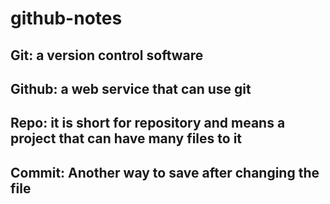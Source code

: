 # github-notes
## Git: a version control software
## Github: a web service that can use git
## Repo: it is short for repository and means a project that can have many files to it
## Commit: Another way to save after changing the file